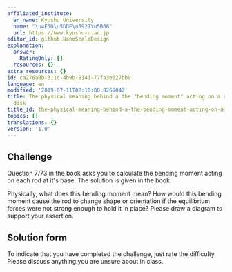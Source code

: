```yaml
---
affiliated_institute:
  en_name: Kyushu University
  name: "\u4E5D\u5DDE\u5927\u5B66"
  url: https://www.kyushu-u.ac.jp
editor_id: github.NanoScaleDesign
explanation:
  answer:
    RatingOnly: []
  resources: {}
extra_resources: {}
id: ca276a0b-311c-4b9b-8141-77fa3e027bb9
language: en
modified: '2019-07-11T08:10:00.826904Z'
title: The physical meaning behind a the "bending moment" acting on a rod on a rotating
  disk
title_id: the-physical-meaning-behind-a-the-bending-moment-acting-on-a-rod-on-a-rotating-disk
topics: []
translations: {}
version: '1.0'
---
```


## Challenge
Question 7/73 in the book asks you to calculate the bending moment acting on each rod at it's base. The solution is given in the book.

Physically, what does this bending moment mean? How would this bending moment cause the rod to change shape or orientation if the equilibrium forces were not strong enough to hold it in place? Please draw a diagram to support your assertion.


## Solution form
To indicate that you have completed the challenge, just rate the difficulty.
Please discuss anything you are unsure about in class.
